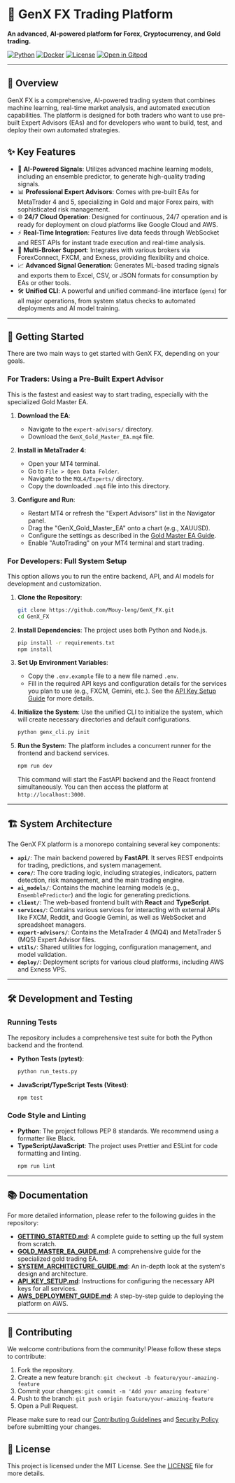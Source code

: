 # 🚀 GenX FX Trading Platform

**An advanced, AI-powered platform for Forex, Cryptocurrency, and Gold trading.**

[![Python](https://img.shields.io/badge/Python-3.9+-blue.svg)](https://www.python.org/downloads/)
[![Docker](https://img.shields.io/badge/Docker-Ready-blue.svg)](https://www.docker.com/)
[![License](https://img.shields.io/badge/License-MIT-green.svg)](LICENSE)
[![Open in Gitpod](https://gitpod.io/button/open-in-gitpod.svg)](https://gitpod.io/#https://github.com/Mouy-leng/GenX_FX)

---

## 🎯 Overview

GenX FX is a comprehensive, AI-powered trading system that combines machine learning, real-time market analysis, and automated execution capabilities. The platform is designed for both traders who want to use pre-built Expert Advisors (EAs) and for developers who want to build, test, and deploy their own automated strategies.

## ✨ Key Features

-   🤖 **AI-Powered Signals**: Utilizes advanced machine learning models, including an ensemble predictor, to generate high-quality trading signals.
-   📊 **Professional Expert Advisors**: Comes with pre-built EAs for MetaTrader 4 and 5, specializing in Gold and major Forex pairs, with sophisticated risk management.
-   🌐 **24/7 Cloud Operation**: Designed for continuous, 24/7 operation and is ready for deployment on cloud platforms like Google Cloud and AWS.
-   ⚡ **Real-Time Integration**: Features live data feeds through WebSocket and REST APIs for instant trade execution and real-time analysis.
-   🔗 **Multi-Broker Support**: Integrates with various brokers via ForexConnect, FXCM, and Exness, providing flexibility and choice.
-   📈 **Advanced Signal Generation**: Generates ML-based trading signals and exports them to Excel, CSV, or JSON formats for consumption by EAs or other tools.
-   🛠️ **Unified CLI**: A powerful and unified command-line interface (`genx`) for all major operations, from system status checks to automated deployments and AI model training.

---

## 🚀 Getting Started

There are two main ways to get started with GenX FX, depending on your goals.

### For Traders: Using a Pre-Built Expert Advisor

This is the fastest and easiest way to start trading, especially with the specialized Gold Master EA.

1.  **Download the EA**:
    -   Navigate to the `expert-advisors/` directory.
    -   Download the `GenX_Gold_Master_EA.mq4` file.

2.  **Install in MetaTrader 4**:
    -   Open your MT4 terminal.
    -   Go to `File > Open Data Folder`.
    -   Navigate to the `MQL4/Experts/` directory.
    -   Copy the downloaded `.mq4` file into this directory.

3.  **Configure and Run**:
    -   Restart MT4 or refresh the "Expert Advisors" list in the Navigator panel.
    -   Drag the "GenX\_Gold\_Master\_EA" onto a chart (e.g., XAUUSD).
    -   Configure the settings as described in the [Gold Master EA Guide](GOLD_MASTER_EA_GUIDE.md).
    -   Enable "AutoTrading" on your MT4 terminal and start trading.

### For Developers: Full System Setup

This option allows you to run the entire backend, API, and AI models for development and customization.

1.  **Clone the Repository**:
    ```bash
    git clone https://github.com/Mouy-leng/GenX_FX.git
    cd GenX_FX
    ```

2.  **Install Dependencies**:
    The project uses both Python and Node.js.
    ```bash
    pip install -r requirements.txt
    npm install
    ```

3.  **Set Up Environment Variables**:
    -   Copy the `.env.example` file to a new file named `.env`.
    -   Fill in the required API keys and configuration details for the services you plan to use (e.g., FXCM, Gemini, etc.). See the [API Key Setup Guide](API_KEY_SETUP.md) for more details.

4.  **Initialize the System**:
    Use the unified CLI to initialize the system, which will create necessary directories and default configurations.
    ```bash
    python genx_cli.py init
    ```

5.  **Run the System**:
    The platform includes a concurrent runner for the frontend and backend services.
    ```bash
    npm run dev
    ```
    This command will start the FastAPI backend and the React frontend simultaneously. You can then access the platform at `http://localhost:3000`.

---

## 🏗️ System Architecture

The GenX FX platform is a monorepo containing several key components:

-   **`api/`**: The main backend powered by **FastAPI**. It serves REST endpoints for trading, predictions, and system management.
-   **`core/`**: The core trading logic, including strategies, indicators, pattern detection, risk management, and the main trading engine.
-   **`ai_models/`**: Contains the machine learning models (e.g., `EnsemblePredictor`) and the logic for generating predictions.
-   **`client/`**: The web-based frontend built with **React** and **TypeScript**.
-   **`services/`**: Contains various services for interacting with external APIs like FXCM, Reddit, and Google Gemini, as well as WebSocket and spreadsheet managers.
-   **`expert-advisors/`**: Contains the MetaTrader 4 (MQ4) and MetaTrader 5 (MQ5) Expert Advisor files.
-   **`utils/`**: Shared utilities for logging, configuration management, and model validation.
-   **`deploy/`**: Deployment scripts for various cloud platforms, including AWS and Exness VPS.

---

## 🛠️ Development and Testing

### Running Tests

The repository includes a comprehensive test suite for both the Python backend and the frontend.

-   **Python Tests (pytest)**:
    ```bash
    python run_tests.py
    ```
-   **JavaScript/TypeScript Tests (Vitest)**:
    ```bash
    npm test
    ```

### Code Style and Linting

-   **Python**: The project follows PEP 8 standards. We recommend using a formatter like Black.
-   **TypeScript/JavaScript**: The project uses Prettier and ESLint for code formatting and linting.
    ```bash
    npm run lint
    ```

---

## 📚 Documentation

For more detailed information, please refer to the following guides in the repository:

-   **[GETTING_STARTED.md](GETTING_STARTED.md)**: A complete guide to setting up the full system from scratch.
-   **[GOLD_MASTER_EA_GUIDE.md](GOLD_MASTER_EA_GUIDE.md)**: A comprehensive guide for the specialized gold trading EA.
-   **[SYSTEM_ARCHITECTURE_GUIDE.md](SYSTEM_ARCHITECTURE_GUIDE.md)**: An in-depth look at the system's design and architecture.
-   **[API_KEY_SETUP.md](API_KEY_SETUP.md)**: Instructions for configuring the necessary API keys for all services.
-   **[AWS_DEPLOYMENT_GUIDE.md](AWS_DEPLOYMENT_GUIDE.md)**: A step-by-step guide to deploying the platform on AWS.

---

## 🤝 Contributing

We welcome contributions from the community! Please follow these steps to contribute:

1.  Fork the repository.
2.  Create a new feature branch: `git checkout -b feature/your-amazing-feature`
3.  Commit your changes: `git commit -m 'Add your amazing feature'`
4.  Push to the branch: `git push origin feature/your-amazing-feature`
5.  Open a Pull Request.

Please make sure to read our [Contributing Guidelines](CODE_OF_CONDUCT.md) and [Security Policy](SECURITY.md) before submitting your changes.

## 📄 License

This project is licensed under the MIT License. See the [LICENSE](LICENSE) file for more details.
